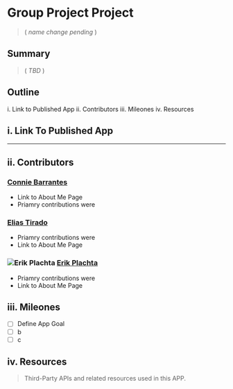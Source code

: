 # Group Project Project  
> ( *name change pending* )

## Summary 

> ( *TBD* )
## Outline

i. Link to Published App
ii. Contributors
iii. Mileones
iv. Resources

## i. Link To Published App

---

## ii. Contributors

### [Connie Barrantes]()

- Link to About Me Page
- Priamry contributions were

### [Elias Tirado]()

- Priamry contributions were
- Link to About Me Page

### ![Erik Plachta](https://s.gravatar.com/avatar/cde2e5381aa5e6d8d0220c46edee8f88?s=30) [Erik Plachta](www.github.com/erikplachta)

- Priamry contributions were
- Link to About Me Page


## iii. Mileones

- [ ] Define App Goal
- [ ] b
- [ ] c

## iv. Resources

> Third-Party APIs and related resources used in this APP.

